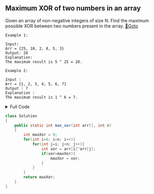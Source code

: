 ## Maximum XOR of two numbers in an array
Given an array of non-negative integers of size N. Find the maximum possible XOR between two numbers present in the array. [🔗Goto](https://practice.geeksforgeeks.org/problems/maximum-xor-of-two-numbers-in-an-array/1/?page=2&difficulty[]=1&status[]=unsolved&sortBy=accuracy#) 

```
Example 1:

Input:
Arr = {25, 10, 2, 8, 5, 3}
Output: 28
Explanation:
The maximum result is 5 ^ 25 = 28.

Example 2:

Input :
Arr = {1, 2, 3, 4, 5, 6, 7}
Output : 7
Explanation :
The maximum result is 1 ^ 6 = 7.
```
<details>
<summary>Full Code</summary>

```java
import java.util.*;
import java.lang.*;
import java.io.*;
class GFG
{
    public static void main(String[] args) throws IOException
    {
        BufferedReader br = new BufferedReader(new InputStreamReader(System.in));
        int T = Integer.parseInt(br.readLine().trim());
        while(T-->0)
        {
            int n = Integer.parseInt(br.readLine().trim());
            String s = br.readLine();
            String[] S = s.split(" ");
            int[] v = new int[n];
            for(int i = 0; i < n; i++)
            {
                v[i] = Integer.parseInt(S[i]);
            }
            Solution ob = new Solution();
           System.out.println(ob.max_xor(v, n));
            
        }
    }
}

// } Driver Code Ends


//User function Template for Java

class Solution
{
    public static int max_xor(int arr[], int n)
    {
        int maxXor = 0;
        for(int i=0; i<n; i++){
            for(int j=i; j<n; j++){
                int xor = arr[i]^arr[j];
                if(xor>maxXor){
                    maxXor = xor;
                }
            }
        }
        return maxXor;
    }
}
```
</details>

```java
class Solution
{
    public static int max_xor(int arr[], int n)
    {
        int maxXor = 0;
        for(int i=0; i<n; i++){
            for(int j=i; j<n; j++){
                int xor = arr[i]^arr[j];
                if(xor>maxXor){
                    maxXor = xor;
                }
            }
        }
        return maxXor;
    }
}
```
